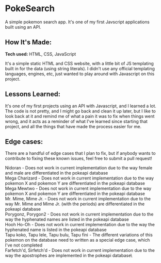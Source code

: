 # PokeSearch
A simple pokemon search app. It's one of my first Javscript applications built using an API.

## How It's Made:

**Tech used:** HTML, CSS, JavaScript

It's a simple static HTML and CSS website, with a little bit of JS templating built in for the data (using string literals). I didn't use any official templating languages, engines, etc, just wanted to play around with Javascript on this project.

## Lessons Learned:

It's one of my first projects using an API with Javascript, and I learned a lot. The code is not pretty, and I might go back and clean it up later, but I like to look back at it and remind me of what a pain it was to fix when things went wrong, and it acts as a reminder of what I've learned since starting that project, and all the things that have made the process easier for me.

## Edge cases:

There are a handful of edge cases that I plan to fix, but if anybody wants to contribute to fixing these known issues, feel free to submit a pull request!

Nidoran - Does not work in current implementation due to the way female and male are differentiated in the pokeapi database\
Mega Charizard - Does not work in current implementation due to the way pokemon X and pokemon Y are differentiated in the pokeapi database\
Mega Mewtwo - Does not work in current implementation due to the way pokemon X and pokemon Y are differentiated in the pokeapi database\
Mr. Mime, Mime Jr.  - Does not work in current implementation due to the way Mr. Mime and Mime Jr. (with the periods) are differentiated in the pokeapi database\
Porygonz, Porygon2 - Does not work in current implementation due to the way the hyphenated names are listed in the pokeapi database\
Hooh Ho-Oh - Does not work in current implementation due to the way the hyphenated name is listed in the pokeapi database\
Tapu koko, Tapu lele, Tapu bulu, Tapu fini - The different variations of this pokemon on the database need to written as a special edge case, which I've not completed\
Farfetch'd, Sirfetch'd - Does not work in current implementation due to the way the apostrophes are implemented in the pokeapi database\


